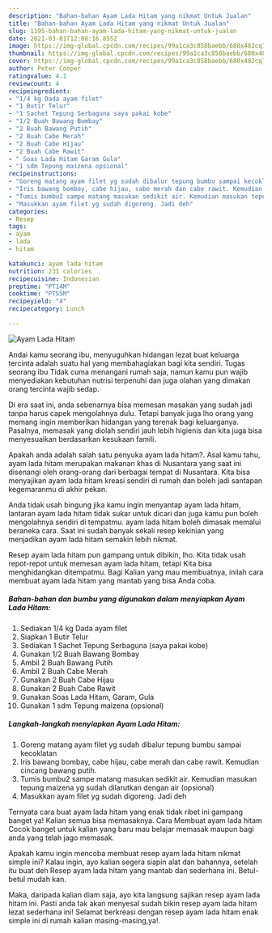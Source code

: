 ```yaml
---
description: "Bahan-bahan Ayam Lada Hitam yang nikmat Untuk Jualan"
title: "Bahan-bahan Ayam Lada Hitam yang nikmat Untuk Jualan"
slug: 1195-bahan-bahan-ayam-lada-hitam-yang-nikmat-untuk-jualan
date: 2021-03-01T12:08:16.855Z
image: https://img-global.cpcdn.com/recipes/99a1ca3c858baebb/680x482cq70/ayam-lada-hitam-foto-resep-utama.jpg
thumbnail: https://img-global.cpcdn.com/recipes/99a1ca3c858baebb/680x482cq70/ayam-lada-hitam-foto-resep-utama.jpg
cover: https://img-global.cpcdn.com/recipes/99a1ca3c858baebb/680x482cq70/ayam-lada-hitam-foto-resep-utama.jpg
author: Peter Cooper
ratingvalue: 4.1
reviewcount: 4
recipeingredient:
- "1/4 kg Dada ayam filet"
- "1 Butir Telur"
- "1 Sachet Tepung Serbaguna saya pakai kobe"
- "1/2 Buah Bawang Bombay"
- "2 Buah Bawang Putih"
- "2 Buah Cabe Merah"
- "2 Buah Cabe Hijau"
- "2 Buah Cabe Rawit"
- " Soas Lada Hitam Garam Gula"
- "1 sdm Tepung maizena opsional"
recipeinstructions:
- "Goreng matang ayam filet yg sudah dibalur tepung bumbu sampai kecoklatan"
- "Iris bawang bombay, cabe hijau, cabe merah dan cabe rawit. Kemudian cincang bawang putih."
- "Tumis bumbu2 sampe matang masukan sedikit air. Kemudian masukan tepung maizena yg sudah dilarutkan dengan air (opsional)"
- "Masukkan ayam filet yg sudah digoreng. Jadi deh"
categories:
- Resep
tags:
- ayam
- lada
- hitam

katakunci: ayam lada hitam 
nutrition: 231 calories
recipecuisine: Indonesian
preptime: "PT14M"
cooktime: "PT55M"
recipeyield: "4"
recipecategory: Lunch

---
```



![Ayam Lada Hitam](https://img-global.cpcdn.com/recipes/99a1ca3c858baebb/680x482cq70/ayam-lada-hitam-foto-resep-utama.jpg)

Andai kamu seorang ibu, menyuguhkan hidangan lezat buat keluarga tercinta adalah suatu hal yang membahagiakan bagi kita sendiri. Tugas seorang ibu Tidak cuma menangani rumah saja, namun kamu pun wajib menyediakan kebutuhan nutrisi terpenuhi dan juga olahan yang dimakan orang tercinta wajib sedap.

Di era  saat ini, anda sebenarnya bisa memesan masakan yang sudah jadi tanpa harus capek mengolahnya dulu. Tetapi banyak juga lho orang yang memang ingin memberikan hidangan yang terenak bagi keluarganya. Pasalnya, memasak yang diolah sendiri jauh lebih higienis dan kita juga bisa menyesuaikan berdasarkan kesukaan famili. 



Apakah anda adalah salah satu penyuka ayam lada hitam?. Asal kamu tahu, ayam lada hitam merupakan makanan khas di Nusantara yang saat ini disenangi oleh orang-orang dari berbagai tempat di Nusantara. Kita bisa menyajikan ayam lada hitam kreasi sendiri di rumah dan boleh jadi santapan kegemaranmu di akhir pekan.

Anda tidak usah bingung jika kamu ingin menyantap ayam lada hitam, lantaran ayam lada hitam tidak sukar untuk dicari dan juga kamu pun boleh mengolahnya sendiri di tempatmu. ayam lada hitam boleh dimasak memalui beraneka cara. Saat ini sudah banyak sekali resep kekinian yang menjadikan ayam lada hitam semakin lebih nikmat.

Resep ayam lada hitam pun gampang untuk dibikin, lho. Kita tidak usah repot-repot untuk memesan ayam lada hitam, tetapi Kita bisa menghidangkan ditempatmu. Bagi Kalian yang mau membuatnya, inilah cara membuat ayam lada hitam yang mantab yang bisa Anda coba.

<!--inarticleads1-->

##### Bahan-bahan dan bumbu yang digunakan dalam menyiapkan Ayam Lada Hitam:

1. Sediakan 1/4 kg Dada ayam filet
1. Siapkan 1 Butir Telur
1. Sediakan 1 Sachet Tepung Serbaguna (saya pakai kobe)
1. Gunakan 1/2 Buah Bawang Bombay
1. Ambil 2 Buah Bawang Putih
1. Ambil 2 Buah Cabe Merah
1. Gunakan 2 Buah Cabe Hijau
1. Gunakan 2 Buah Cabe Rawit
1. Gunakan  Soas Lada Hitam, Garam, Gula
1. Gunakan 1 sdm Tepung maizena (opsional)




<!--inarticleads2-->

##### Langkah-langkah menyiapkan Ayam Lada Hitam:

1. Goreng matang ayam filet yg sudah dibalur tepung bumbu sampai kecoklatan
1. Iris bawang bombay, cabe hijau, cabe merah dan cabe rawit. Kemudian cincang bawang putih.
1. Tumis bumbu2 sampe matang masukan sedikit air. Kemudian masukan tepung maizena yg sudah dilarutkan dengan air (opsional)
1. Masukkan ayam filet yg sudah digoreng. Jadi deh




Ternyata cara buat ayam lada hitam yang enak tidak ribet ini gampang banget ya! Kalian semua bisa memasaknya. Cara Membuat ayam lada hitam Cocok banget untuk kalian yang baru mau belajar memasak maupun bagi anda yang telah jago memasak.

Apakah kamu ingin mencoba membuat resep ayam lada hitam nikmat simple ini? Kalau ingin, ayo kalian segera siapin alat dan bahannya, setelah itu buat deh Resep ayam lada hitam yang mantab dan sederhana ini. Betul-betul mudah kan. 

Maka, daripada kalian diam saja, ayo kita langsung sajikan resep ayam lada hitam ini. Pasti anda tak akan menyesal sudah bikin resep ayam lada hitam lezat sederhana ini! Selamat berkreasi dengan resep ayam lada hitam enak simple ini di rumah kalian masing-masing,ya!.

